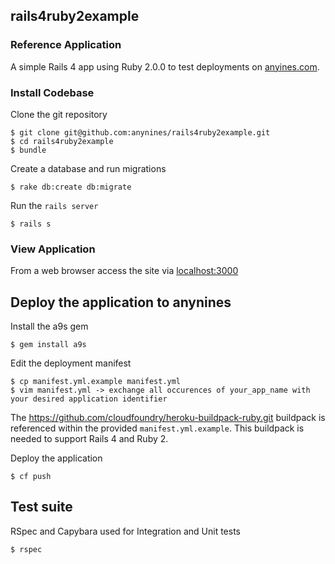 ## rails4ruby2example

### Reference Application

A simple Rails 4 app using Ruby 2.0.0 to test deployments on [anyines.com](http://anyines.com).

### Install Codebase

Clone the git repository

    $ git clone git@github.com:anynines/rails4ruby2example.git
    $ cd rails4ruby2example
    $ bundle

Create a database and run migrations

    $ rake db:create db:migrate

Run the ```rails server```

    $ rails s

### View Application

From a web browser access the site via [localhost:3000](http://localhost:3000)

## Deploy the application to anynines

Install the a9s gem

    $ gem install a9s

Edit the deployment manifest

    $ cp manifest.yml.example manifest.yml
    $ vim manifest.yml -> exchange all occurences of your_app_name with your desired application identifier

The https://github.com/cloudfoundry/heroku-buildpack-ruby.git buildpack is referenced within the provided ```manifest.yml.example```. This buildpack is needed to support Rails 4 and Ruby 2.

Deploy the application 

    $ cf push

## Test suite

RSpec and Capybara used for Integration and Unit tests

    $ rspec
